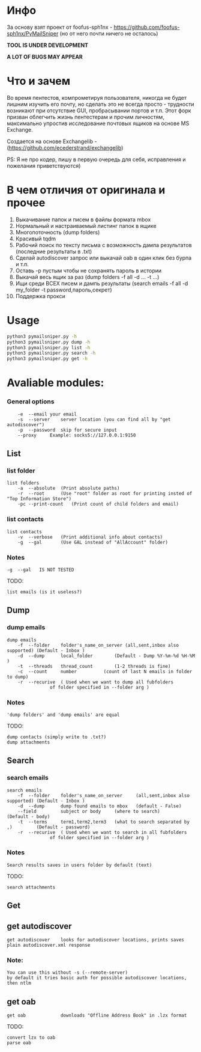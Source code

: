 # Инфо

За основу взят проект от foofus-sph1nx - https://github.com/foofus-sph1nx/PyMailSniper 
(но от него почти ничего не осталось)

**TOOL IS UNDER DEVELOPMENT**

**A LOT OF BUGS MAY APPEAR**

# Что и зачем

Во время пентестов, компрометируя пользователя, никогда не будет лишним изучить его почту, 
но сделать это не всегда просто - трудности возникают при отсутствие GUI, пробрасывании портов и т.п.
Этот форк призван облегчить жизнь пентестерам и прочим личностям, максимально упростив исследование почтовых ящиков на основе MS Exchange.

Создается на основе Exchangelib - (https://github.com/ecederstrand/exchangelib)

PS:
Я не про кодер, пишу в первую очередь для себя, исправления и пожелания приветствуются)

# В чем отличия от оригинала и прочее
1) Выкачивание папок и писем в файлы формата mbox
2) Нормальный и настраиваемый листинг папок в ящике
3) Многопоточность (dump folders)
4) Красивый tqdm
5) Рабочий поиск по тексту письма с возможность дампа результатов (последние результаты в .txt)
6) Сделай autodiscover запрос или выкачай oab в один клик без бурпа и т.п.
7) Оставь -p пустым чтобы не сохранять пароль в истории
8) Выкачай весь ящик за раз (dump folders -f all -d ... -t ...)
9) Ищи среди ВСЕХ писем и дампь результаты (search emails -f all -d my_folder -t password,пароль,секрет)
10) Поддержка прокси

# Usage
```bash
python3 pymailsniper.py -h
python3 pymailsniper.py dump -h
python3 pymailsniper.py list -h
python3 pymailsniper.py search -h
python3 pymailsniper.py get -h
```

# Avaliable modules:
### General options
```
	-e	--email	your email
	-s	--server	server location (you can find all by "get autodiscover")
	-p	--password	skip for secure input 
	--proxy     Example: socks5://127.0.0.1:9150
```

## List 

### list folder
```
list folders 
	-a 	--absolute	(Print absolute paths) 
	-r 	--root		(Use "root" folder as root for printing insted of "Top Information Store")
	-pc --print-count	(Print count of child folders and email)

```
### list contacts
```
list contacts 
	-v	--verbose	(Print additional info about contacts)
	-g	--gal		(Use GAL instead of "AllAccount" folder)
```
### Notes
	-g	--gal 	IS NOT TESTED

TODO:
```
list emails (is it useless?)
```


## Dump

### dump emails
```
dump emails 
	-f	--folder	folder's_name_on_server (all,sent,inbox also supported) (Default - Inbox ) 
	-d	--dump 		local_folder		(Default - Dump %Y-%m-%d %H-%M )
	-t 	--threads	thread_count		(1-2 threads is fine)
	-c	--count 	number			(count of last N emails in folder to dump)
	-r	--recurive	( Used when we want to dump all fubfolders 
				of folder specified in --folder arg )

```
### Notes
	'dump folders' and 'dump emails' are equal

TODO:
```
dump contacts (simply write to .txt?)
dump attachments
```

## Search

### search emails
```
search emails 
	-f	--folder	folder's_name_on_server		(all,sent,inbox also supported) (Default - Inbox )
	-d	--dump 		dump found emails to mbox 	(default - False)
	--field 		subject or body		(where to search)				(Default - body)
	-t	--terms		term1,term2,term3	(what to search separated by ,)			(Default - password)
	-r	--recurive	( Used when we want to search in all fubfolders 
				of folder specified in --folder arg )
```
### Notes
	Search results saves in users folder by default (text)
TODO: 
```
search attachments
```

## Get

## get autodiscover
```
get autodiscover	looks for autodiscover locations, prints saves plain autodiscover.xml response
```
### Note:
	You can use this without -s (--remote-server)
	by default it tries basic auth for possible autodiscover locations, then ntlm 
## get oab
```
get oab				downloads "Offline Address Book" in .lzx format
```
TODO:
```
convert lzx to oab
parse oab
```


